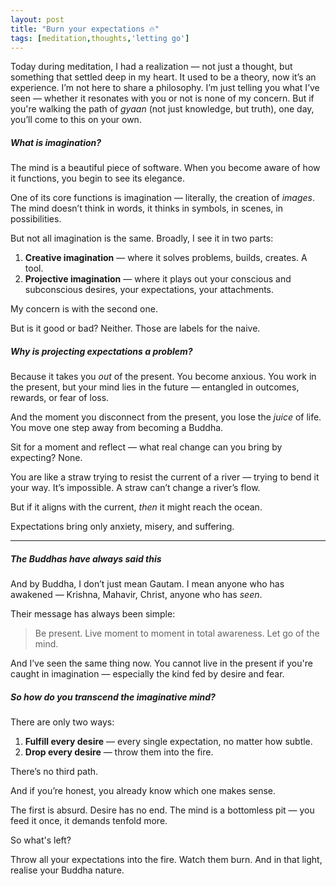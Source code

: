 ```yaml
---
layout: post
title: "Burn your expectations 🔥"
tags: [meditation,thoughts,'letting go']
---
```


Today during meditation, I had a realization — not just a thought, but something that settled deep in my heart.
It used to be a theory, now it’s an experience.
I’m not here to share a philosophy. I’m just telling you what I’ve seen — whether it resonates with you or not is none of my concern. But if you're walking the path of *gyaan* (not just knowledge, but truth), one day, you’ll come to this on your own.

##### What is imagination?

The mind is a beautiful piece of software.
When you become aware of how it functions, you begin to see its elegance.

One of its core functions is imagination — literally, the creation of *images*. The mind doesn’t think in words, it thinks in symbols, in scenes, in possibilities.

But not all imagination is the same. Broadly, I see it in two parts:

1. **Creative imagination** — where it solves problems, builds, creates. A tool.
2. **Projective imagination** — where it plays out your conscious and subconscious desires, your expectations, your attachments.

My concern is with the second one.

But is it good or bad?
Neither. Those are labels for the naive.

##### Why is projecting expectations a problem?

Because it takes you *out* of the present.
You become anxious.
You work in the present, but your mind lies in the future — entangled in outcomes, rewards, or fear of loss.

And the moment you disconnect from the present, you lose the *juice* of life.
You move one step away from becoming a Buddha.

Sit for a moment and reflect — what real change can you bring by expecting?
None.

You are like a straw trying to resist the current of a river — trying to bend it your way.
It’s impossible. A straw can’t change a river’s flow.

But if it aligns with the current, *then* it might reach the ocean.

Expectations bring only anxiety, misery, and suffering.

---

##### The Buddhas have always said this

And by Buddha, I don’t just mean Gautam.
I mean anyone who has awakened — Krishna, Mahavir, Christ, anyone who has *seen*.

Their message has always been simple:

> Be present.
> Live moment to moment in total awareness.
> Let go of the mind.

And I’ve seen the same thing now.
You cannot live in the present if you're caught in imagination — especially the kind fed by desire and fear.

##### So how do you transcend the imaginative mind?

There are only two ways:

1. **Fulfill every desire** — every single expectation, no matter how subtle.
2. **Drop every desire** — throw them into the fire.

There’s no third path.

And if you’re honest, you already know which one makes sense.

The first is absurd. Desire has no end. The mind is a bottomless pit — you feed it once, it demands tenfold more.

So what's left?

Throw all your expectations into the fire.
Watch them burn.
And in that light, realise your Buddha nature.

